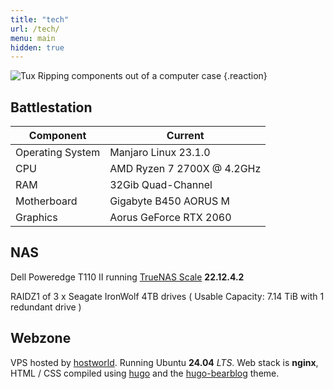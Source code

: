 ```yaml
---
title: "tech"
url: /tech/
menu: main
hidden: true
---
```


![Tux Ripping components out of a computer case](/geocities/tux_computer_dig_md_clr.webp)
{.reaction}

## Battlestation

| **Component**        | **Current**                     |
|------------------|-----------------------------|
| Operating System | Manjaro Linux 23.1.0        |
| CPU              | AMD Ryzen 7 2700X @ 4.2GHz  |
| RAM              | 32Gib Quad-Channel          |
| Motherboard      | Gigabyte B450 AORUS M       |
| Graphics         | Aorus GeForce RTX 2060      |

## NAS

Dell Poweredge T110 II running [TrueNAS Scale](https://www.truenas.com/truenas-scale/) **22.12.4.2**

RAIDZ1 of 3 x Seagate IronWolf 4TB drives ( Usable Capacity: 7.14 TiB with 1 redundant drive )

## Webzone

VPS hosted by [hostworld](https://hostworld.uk/). Running Ubuntu **24.04** *LTS*. Web stack is **nginx**, HTML / CSS compiled using [hugo](https://gohugo.io) and the [hugo-bearblog](https://github.com/janraasch/hugo-bearblog/) theme.